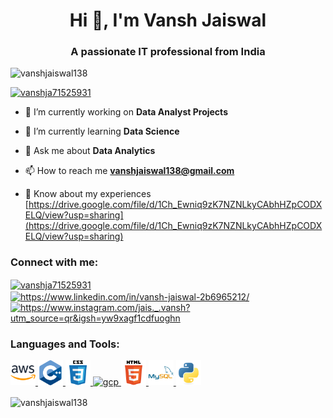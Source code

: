 <h1 align="center">Hi 👋, I'm Vansh Jaiswal</h1>
<h3 align="center">A passionate IT professional from India</h3>

<p align="left"> <img src="https://komarev.com/ghpvc/?username=vanshjaiswal138&label=Profile%20views&color=0e75b6&style=flat" alt="vanshjaiswal138" /> </p>

<p align="left"> <a href="https://twitter.com/vanshja71525931" target="blank"><img src="https://img.shields.io/twitter/follow/vanshja71525931?logo=twitter&style=for-the-badge" alt="vanshja71525931" /></a> </p>

- 🔭 I’m currently working on **Data Analyst Projects**

- 🌱 I’m currently learning **Data Science**

- 💬 Ask me about **Data Analytics**

- 📫 How to reach me **vanshjaiswal138@gmail.com**

- 📄 Know about my experiences [https://drive.google.com/file/d/1Ch_Ewniq9zK7NZNLkyCAbhHZpCODXELQ/view?usp=sharing](https://drive.google.com/file/d/1Ch_Ewniq9zK7NZNLkyCAbhHZpCODXELQ/view?usp=sharing)

<h3 align="left">Connect with me:</h3>
<p align="left">
<a href="https://twitter.com/vanshja71525931" target="blank"><img align="center" src="https://raw.githubusercontent.com/rahuldkjain/github-profile-readme-generator/master/src/images/icons/Social/twitter.svg" alt="vanshja71525931" height="30" width="40" /></a>
<a href="https://linkedin.com/in/https://www.linkedin.com/in/vansh-jaiswal-2b6965212/" target="blank"><img align="center" src="https://raw.githubusercontent.com/rahuldkjain/github-profile-readme-generator/master/src/images/icons/Social/linked-in-alt.svg" alt="https://www.linkedin.com/in/vansh-jaiswal-2b6965212/" height="30" width="40" /></a>
<a href="https://instagram.com/https://www.instagram.com/jais._.vansh?utm_source=qr&igsh=yw9xagf1cdfuoghn" target="blank"><img align="center" src="https://raw.githubusercontent.com/rahuldkjain/github-profile-readme-generator/master/src/images/icons/Social/instagram.svg" alt="https://www.instagram.com/jais._.vansh?utm_source=qr&igsh=yw9xagf1cdfuoghn" height="30" width="40" /></a>
</p>

<h3 align="left">Languages and Tools:</h3>
<p align="left"> <a href="https://aws.amazon.com" target="_blank" rel="noreferrer"> <img src="https://raw.githubusercontent.com/devicons/devicon/master/icons/amazonwebservices/amazonwebservices-original-wordmark.svg" alt="aws" width="40" height="40"/> </a> <a href="https://www.w3schools.com/cpp/" target="_blank" rel="noreferrer"> <img src="https://raw.githubusercontent.com/devicons/devicon/master/icons/cplusplus/cplusplus-original.svg" alt="cplusplus" width="40" height="40"/> </a> <a href="https://www.w3schools.com/css/" target="_blank" rel="noreferrer"> <img src="https://raw.githubusercontent.com/devicons/devicon/master/icons/css3/css3-original-wordmark.svg" alt="css3" width="40" height="40"/> </a> <a href="https://cloud.google.com" target="_blank" rel="noreferrer"> <img src="https://www.vectorlogo.zone/logos/google_cloud/google_cloud-icon.svg" alt="gcp" width="40" height="40"/> </a> <a href="https://www.w3.org/html/" target="_blank" rel="noreferrer"> <img src="https://raw.githubusercontent.com/devicons/devicon/master/icons/html5/html5-original-wordmark.svg" alt="html5" width="40" height="40"/> </a> <a href="https://www.mysql.com/" target="_blank" rel="noreferrer"> <img src="https://raw.githubusercontent.com/devicons/devicon/master/icons/mysql/mysql-original-wordmark.svg" alt="mysql" width="40" height="40"/> </a> <a href="https://www.python.org" target="_blank" rel="noreferrer"> <img src="https://raw.githubusercontent.com/devicons/devicon/master/icons/python/python-original.svg" alt="python" width="40" height="40"/> </a> </p>

<p><img align="center" src="https://github-readme-stats.vercel.app/api/top-langs?username=vanshjaiswal138&show_icons=true&locale=en&layout=compact" alt="vanshjaiswal138" /></p>
